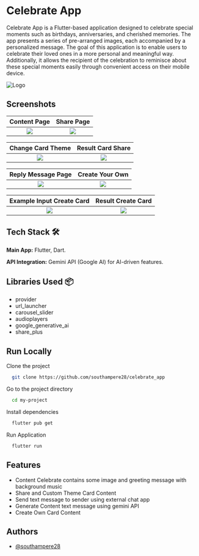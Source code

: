 

# Celebrate App

Celebrate App is a Flutter-based application designed to celebrate special moments such as birthdays, anniversaries, and cherished memories. The app presents a series of pre-arranged images, each accompanied by a personalized message. The goal of this application is to enable users to celebrate their loved ones in a more personal and meaningful way. Additionally, it allows the recipient of the celebration to reminisce about these special moments easily through convenient access on their mobile device.

![Logo](https://i.postimg.cc/J4TdZ1hP/Logo-Celebrate-App.png)


## Screenshots

Content Page             |  Share Page
:-------------------------:|:-------------------------:
![](https://i.postimg.cc/d3tQd5Q4/1-content-page.jpg)  |  ![](https://i.postimg.cc/2ybk2VvZ/2-share-page.jpg)

Change Card Theme             |  Result Card Share
:-------------------------:|:-------------------------:
![](https://i.postimg.cc/Bnq6GQfd/3-share-page-theme.jpg)  |  ![](https://i.postimg.cc/pXvVDXrp/4-share-page-result.jpg)

Reply Message Page             |  Create Your Own
:-------------------------:|:-------------------------:
![](https://i.postimg.cc/yYfxhgGv/5-send-reply-message.jpg)  |  ![](https://i.postimg.cc/RFQVWNf1/6-create-own-card.jpg)

Example Input Create Card             |  Result Create Card
:-------------------------:|:-------------------------:
![](https://i.postimg.cc/132bTjKn/7-create-own-card-example.jpg)  |  ![](https://i.postimg.cc/5037x78m/8-result-create-your-own.jpg)

## Tech Stack 🛠️

**Main App:** Flutter, Dart.  

**API Integration:** Gemini API (Google AI) for AI-driven features.  

## Libraries Used 📦

- provider
- url_launcher
- carousel_slider
- audioplayers
- google_generative_ai
- share_plus

## Run Locally

Clone the project

```bash
  git clone https://github.com/southampere28/celebrate_app
```

Go to the project directory

```bash
  cd my-project
```

Install dependencies

```bash
  flutter pub get
```

Run Application

```bash
  flutter run
```


## Features

- Content Celebrate contains some image and greeting message with background music
- Share and Custom Theme Card Content
- Send text message to sender using external chat app
- Generate Content text message using gemini API 
- Create Own Card Content


## Authors

- [@southampere28](https://www.github.com/southampere28)

